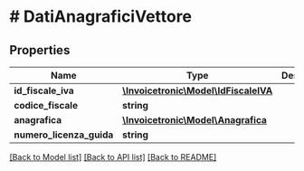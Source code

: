 # # DatiAnagraficiVettore

## Properties

Name | Type | Description | Notes
------------ | ------------- | ------------- | -------------
**id_fiscale_iva** | [**\Invoicetronic\Model\IdFiscaleIVA**](IdFiscaleIVA.md) |  | [optional]
**codice_fiscale** | **string** |  | [optional]
**anagrafica** | [**\Invoicetronic\Model\Anagrafica**](Anagrafica.md) |  | [optional]
**numero_licenza_guida** | **string** |  | [optional]

[[Back to Model list]](../../README.md#models) [[Back to API list]](../../README.md#endpoints) [[Back to README]](../../README.md)
